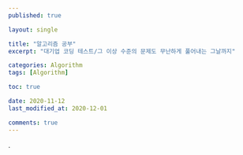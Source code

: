 ```yaml
---
published: true

layout: single

title: "알고리즘 공부"
excerpt: "대기업 코딩 테스트/그 이상 수준의 문제도 무난하게 풀어내는 그날까지"

categories: Algorithm
tags: [Algorithm]

toc: true

date: 2020-11-12
last_modified_at: 2020-12-01

comments: true
---
```


.